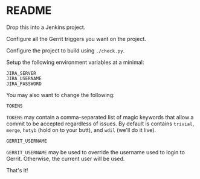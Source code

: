 README
======

Drop this into a Jenkins project.

Configure all the Gerrit triggers you want on the project.

Configure the project to build using `./check.py`.

Setup the following environment variables at a minimal:

    JIRA_SERVER
    JIRA_USERNAME
    JIRA_PASSWORD

You may also want to change the following:

    TOKENS

`TOKENS` may contain a comma-separated list of magic keywords that allow a
commit to be accepted regardless of issues. By default is contains `trivial`,
`merge`, `hotyb` (hold on to your butt), and `wdil` (we'll do it live).

    GERRIT_USERNAME

`GERRIT_USERNAME` may be used to override the username used to login to Gerrit.
Otherwise, the current user will be used.

That's it!
